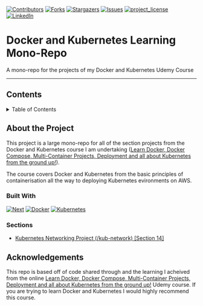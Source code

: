 [![Contributors][contributors-shield]][contributors-url]
[![Forks][forks-shield]][forks-url]
[![Stargazers][stars-shield]][stars-url]
[![Issues][issues-shield]][issues-url]
[![project_license][license-shield]][license-url]
[![LinkedIn][linkedin-shield]][linkedin-url]

# Docker and Kubernetes Learning Mono-Repo
A mono-repo for the projects of my Docker and Kubernetes Udemy Course

---

## Contents
<details>
  <summary>Table of Contents</summary>
  <ol>
    <li>
      <a href="#about-the-project">About The Project</a>
      <ul>
        <li><a href="#built-with">Built With</a></li>
        <li><a href="#sections">Sections</a></li>
      </ul>
    </li>
    <li><a href="#acknowledgments">Acknowledgments</a></li>
  </ol>
</details>

## About the Project

This project is a large mono-repo for all of the section projects from the Docker and Kubernetes course I am undertaking (<a href="#" target="_blank">Learn Docker, Docker Compose, Multi-Container Projects, Deployment and all about Kubernetes from the ground up!</a>).

The course covers Docker and Kubernetes from the basic principles of containerisation all the way to deploying Kubernetes evironments on AWS.

### Built With
[![Next][Next.js]][Next-url]
[![Docker][docker-shield]][docker-url]
[![Kubernetes][kubernetes-shield]][kubernetes-url]

### Sections
<ul>
    <li><a href="/kub-network/README.md">Kubernetes Networking Project (/kub-network) [Section 14]</a>
</ul>

## Acknowledgements

This repo is based off of code shared through and the learning I acheived from the online <a href="#" target="_blank">Learn Docker, Docker Compose, Multi-Container Projects, Deployment and all about Kubernetes from the ground up!</a> Udemy course. If you are trying to learn Docker and Kubernetes I would highly recommend this course.

[contributors-shield]: https://img.shields.io/github/contributors/pensiveeagle/docker-and-kubernetes-course.svg?style=for-the-badge
[contributors-url]: https://github.com/pensiveeagle/docker-and-kubernetes-course/graphs/contributors
[forks-shield]: https://img.shields.io/github/forks/pensiveeagle/docker-and-kubernetes-course.svg?style=for-the-badge
[forks-url]: https://github.com/pensiveeagle/docker-and-kubernetes-course/network/members
[stars-shield]: https://img.shields.io/github/stars/pensiveeagle/docker-and-kubernetes-course.svg?style=for-the-badge
[stars-url]: https://github.com/pensiveeagle/docker-and-kubernetes-course/stargazers
[issues-shield]: https://img.shields.io/github/issues/pensiveeagle/docker-and-kubernetes-course.svg?style=for-the-badge
[issues-url]: https://github.com/pensiveeagle/docker-and-kubernetes-course/issues
[license-shield]: https://img.shields.io/github/license/pensiveeagle/docker-and-kubernetes-course.svg?style=for-the-badge
[license-url]: https://github.com/pensiveeagle/docker-and-kubernetes-course/blob/master/LICENSE.txt
[linkedin-shield]: https://img.shields.io/badge/-LinkedIn-black.svg?style=for-the-badge&logo=linkedin&colorB=555
[linkedin-url]: https://linkedin.com/in/jameshall-profile/
[product-screenshot]: images/screenshot.png
[Next.js]: https://img.shields.io/badge/next.js-000000?style=for-the-badge&logo=nextdotjs&logoColor=white
[Next-url]: https://nextjs.org/
[docker-shield]: https://img.shields.io/badge/docker-2496ED?style=for-the-badge&logo=docker&logoColor=white
[docker-url]: https://www.docker.com/
[kubernetes-shield]: https://img.shields.io/badge/kubernetes-326CE5?style=for-the-badge&logo=kubernetes&logoColor=white
[kubernetes-url]: https://kubernetes.io/
